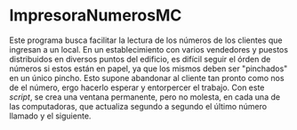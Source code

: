 # ImpresoraNumerosMC

Este programa busca facilitar la lectura de los números de los clientes que ingresan a un local. En un establecimiento con varios vendedores y puestos distribuidos en diversos puntos del edificio, es difícil seguir el órden de números si estos están en papel, ya que los mismos deben ser "pinchados" en un único pincho. Esto supone abandonar al cliente tan pronto como nos de el número, ergo hacerlo esperar y entorpercer el trabajo. 
Con este _script_, se crea una ventana permanente, pero no molesta, en cada una de las computadoras, que actualiza segundo a segundo el último número llamado y el siguiente. 

